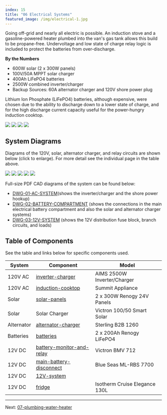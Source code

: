 ```yaml
---
index: 15
title: "06 Electrical Systems"
featured_image: /img/electrical-1.jpg
---
```


Going off-grid and nearly all electric is possible. An induction stove and a gasoline-powered heater plumbed into the van's gas tank allows this build to be propane-free. Undervoltage and low state of charge relay logic is included to protect the batteries from over-discharge.

**By the Numbers**
- 600W solar (2 x 300W panels)
- 100V/50A MPPT solar charger
- 400Ah LiFePO4 batteries
- 2500W combined inverter/charger
- Backup Sources: 60A alternator charger and 120V shore power plug

Lithium Ion Phosphate (LiFePO4) batteries, although expensive, were chosen due to the ability to discharge down to a lower state of charge, and for the high discharge current capacity useful for the power-hungry induction cooktop. 

<div class='gallery' data-columns='2'>
	<img src="/img/electrical-1.jpg">
	<img src="/img/electrical-2.jpeg">
	<img src="/img/sketch-fuse-sizing.jpg">
	<img src="/img/12v-header.jpeg">
</div>


## System Diagrams 

Diagrams of the 120V, solar, alternator charger, and relay circuits are shown below (click to enlarge). For more detail see the individual page in the table above.

<div class='gallery' data-columns='3'>
	<img src="/img/system-120v.png">
	<img src="/img/system-solar.png">
	<img src="/img/system-b2b.png">
	<img src="/img/van-bmv-contura-switch.png">
	<img src="/img/van-bmv-relay.png">
</div>

Full-size PDF CAD diagrams of the system can be found below:
- [DWG-01-AC-SYSTEM]( /pdf/DWG-01-AC-SYSTEM.pdf)(shows the inverter/charger and the shore power hookup)
- [DWG-02-BATTERY-COMPARTMENT]( /pdf/DWG-02-BATTERY-COMPARTMENT.pdf) (shows the connections in the main electrical battery compartment and also the solar and alternator charger systems)
- [DWG-03-12V-SYSTEM]( /pdf/DWG-03-12V-SYSTEM.pdf) (shows the 12V distribution fuse block, branch circuits, and loads)

## Table of Components 

See the table and links below for specific components used.

| System     | Component                           | Model                         |
| ---------- | ----------------------------------- | ----------------------------- |
| 120V AC    | [inverter-charger](inverter-charger)                | AIMS 2500W Inverter/Charger   |
| 120V AC    | [induction-cooktop](induction-cooktop)               | Summit Appliance              |
| Solar      | [solar-panels](solar-panels)                    | 2 x 300W Renogy 24V Panels    |
| Solar      | Solar Charger                       | Victron 100/50 Smart Solar    | 
| Alternator | [alternator-charger](alternator-charger)              | Sterling B2B 1260             |
| Batteries  | [batteries](batteries)                       | 2 x 200Ah Renogy LiFePO4      |
| 12V DC     | [battery-monitor-and-relay](battery-monitor-and-relay) | Victron BMV 712               |
| 12V DC     | [main-battery-disconnect](main-battery-disconnect)         | Blue Seas ML-RBS 7700         |
| 12V DC     | [12V-system](12V-system)                      |                               |
| 12V DC     | [fridge](fridge)                          | Isotherm Cruise Elegance 130L |

---

Next:  [07-plumbing-water-heater](07-plumbing-water-heater)